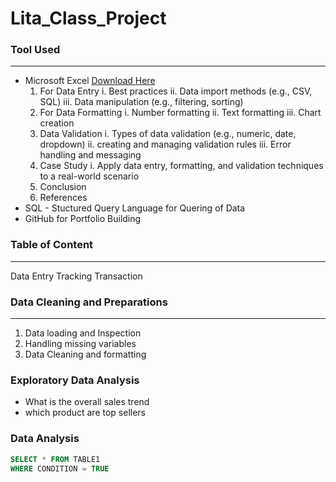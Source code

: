 # Lita_Class_Project

### Tool Used
---
- Microsoft Excel [Download Here](https://www.microsoft.com)
   1. For Data Entry
      i. Best practices
      ii. Data import methods (e.g., CSV, SQL)
      iii. Data manipulation (e.g., filtering, sorting)
   2. For Data Formatting
      i. Number formatting
      ii. Text formatting
      iii. Chart creation
   3. Data Validation
      i. Types of data validation (e.g., numeric, date, dropdown)
      ii. creating and managing validation rules
      iii. Error handling and messaging
   4. Case Study
      i. Apply data entry, formatting, and validation techniques to a real-world scenario
   5. Conclusion
   6. References
- SQL - Stuctured Query Language for Quering of Data
- GitHub for Portfolio Building

### Table of Content
---
Data Entry
Tracking Transaction

### Data Cleaning and Preparations
---
1. Data loading and Inspection
2. Handling missing variables
3. Data Cleaning and formatting

### Exploratory Data Analysis
- What is the overall sales trend
- which product are top sellers

### Data Analysis
```SQL
SELECT * FROM TABLE1
WHERE CONDITION = TRUE
```
